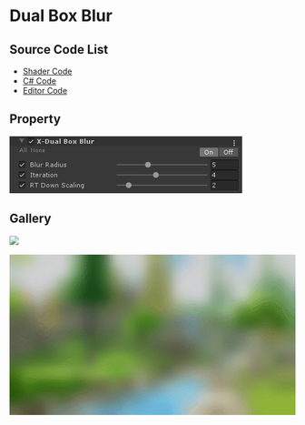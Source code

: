 
# Dual Box Blur

## Source Code List
- [Shader Code](Shader/DualBoxBlur.shader)
- [C# Code](DualBoxBlur.cs)
- [Editor Code](Editor/DualBoxBlurEditor.cs)


## Property
![](../../../../Media/Blur/DualBoxBlur/DualBoxBlurProperty.png)

## Gallery
![](../../../../Media/Blur/DualBoxBlur/DualBoxBlur.png)

![](../../../../Media/Blur/DualBoxBlur/DualBoxBlur.gif)